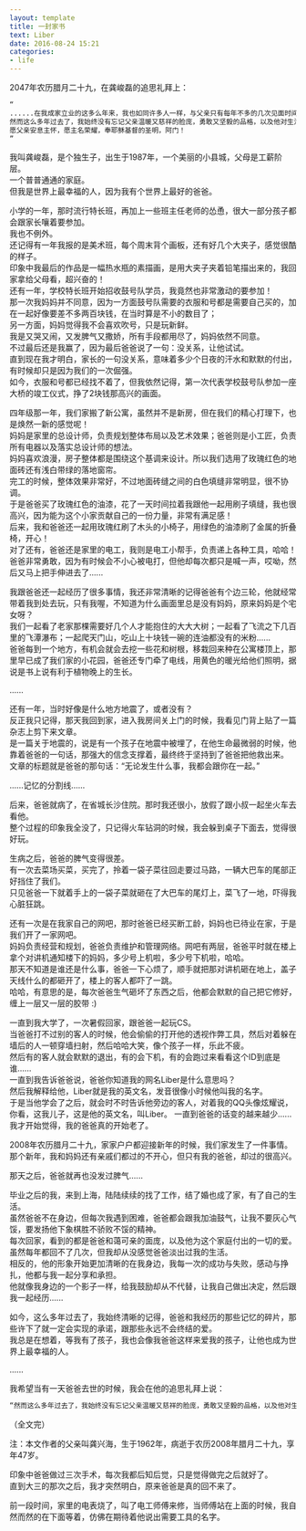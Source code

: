 ```yaml
---
layout: template
title: 一封家书
text: Liber
date: 2016-08-24 15:21
categories:
- life
---
```


2047年农历腊月二十九，在龚峻磊的追思礼拜上：  

```html
“  
......在我成家立业的这多么年来，我也如同许多人一样，与父亲只有每年不多的几次见面时间。  
然而这么多年过去了，我始终没有忘记父亲温暖又慈祥的脸庞，勇敢又坚毅的品格，以及他对生活无比的热爱......  
愿父亲安息主怀，愿主名荣耀，奉耶稣基督的圣明，阿门！  
”  
```

我叫龚峻磊，是个独生子，出生于1987年，一个美丽的小县城，父母是工薪阶层。  
一个普普通通的家庭。  
但我是世界上最幸福的人，因为我有个世界上最好的爸爸。  

小学的一年，那时流行特长班，再加上一些班主任老师的怂恿，很大一部分孩子都会跟家长嚷着要参加。  
我也不例外。  
还记得有一年我报的是美术班，每个周末背个画板，还有好几个大夹子，感觉很酷的样子。  
印象中我最后的作品是一幅热水瓶的素描画，是用大夹子夹着铅笔描出来的，我回家拿给父母看，超兴奋的！  
还有一年，学校特长班开始招收鼓号队学员，我竟然也非常激动的要参加！  
那一次我妈妈并不同意，因为一方面鼓号队需要的衣服和号都是需要自己买的，加在一起好像要差不多两百块钱，在当时算是不小的数目了；  
另一方面，妈妈觉得我不会喜欢吹号，只是玩新鲜。  
我是又哭又闹，又发脾气又撒娇，所有手段都用尽了，妈妈依然不同意。  
不过最后还是我赢了，因为最后爸爸说了一句：没关系，让他试试。  
直到现在我才明白，家长的一句没关系，意味着多少个日夜的汗水和默默的付出，有时候却只是因为我们的一次倔强。  
如今，衣服和号都已经找不着了，但我依然记得，第一次代表学校鼓号队参加一座大桥的竣工仪式，挣了2块钱那高兴的画面。

四年级那一年，我们家搬了新公寓，虽然并不是新房，但在我们的精心打理下，也是焕然一新的感觉呢！  
妈妈是家里的总设计师，负责规划整体布局以及艺术效果；爸爸则是小工匠，负责所有电器以及落实总设计师的想法。  
妈妈喜欢浪漫，房子整体都是围绕这个基调来设计。所以我们选用了玫瑰红色的地面砖还有浅白带绿的落地窗帘。  
完工的时候，整体效果非常好，不过地面砖缝之间的白色填缝非常明显，很不协调。  
于是爸爸买了玫瑰红色的油漆，花了一天时间拉着我跟他一起用刷子填缝，我也很高兴，因为能为这个小家贡献自己的一份力量，非常有满足感！  
后来，我和爸爸还一起用玫瑰红刷了木头的小椅子，用绿色的油漆刷了金属的折叠椅，开心！  
对了还有，爸爸还是家里的电工，我则是电工小帮手，负责递上各种工具，哈哈！  
爸爸非常勇敢，因为有时候会不小心被电打，但他却每次都只是喊一声，哎呦，然后又马上把手伸进去了......  

我跟爸爸还一起经历了很多事情，我还非常清晰的记得爸爸有个边三轮，他就经常带着我到处去玩，只有我喔，不知道为什么画面里总是没有妈妈，原来妈妈是个宅女呀？  
我们一起看了老家那棵需要好几个人才能抱住的大大大树；一起看了飞流之下几百里的飞潭瀑布；一起爬天门山，吃山上十块钱一碗的连油都没有的米粉......  
爸爸每到一个地方，有机会就会去挖一些花和树根，移栽回来种在公寓楼顶上，那里早已成了我们家的小花园，爸爸还专门牵了电线，用黄色的暖光给他们照明，据说是书上说有利于植物晚上的生长。  

......  

还有一年，当时好像是什么地方地震了，或者没有？  
反正我只记得，那天我回到家，进入我房间关上门的时候，我看见门背上贴了一篇杂志上剪下来文章。  
是一篇关于地震的，说是有一个孩子在地震中被埋了，在他生命最微弱的时候，他靠着爸爸的一句话，那强大的信念支撑着，最终终于坚持到了爸爸把他救出来。  
文章的标题就是爸爸的那句话：“无论发生什么事，我都会跟你在一起。”  

......记忆的分割线......  

后来，爸爸就病了，在省城长沙住院。那时我还很小，放假了跟小叔一起坐火车去看他。  
整个过程的印象我全没了，只记得火车钻洞的时候，我会躲到桌子下面去，觉得很好玩。  

生病之后，爸爸的脾气变得很差。  
有一次去菜场买菜，买完了，拎着一袋子菜往回走要过马路，一辆大巴车的尾部正好挡住了我们。  
只见爸爸一下就着手上的一袋子菜就砸在了大巴车的尾灯上，菜飞了一地，吓得我心脏狂跳。  

还有一次是在我家自己的网吧，那时爸爸已经买断工龄，妈妈也已待业在家，于是我们开了一家网吧。  
妈妈负责经营和规划，爸爸负责维护和管理网络。网吧有两层，爸爸平时就在楼上拿个对讲机通知楼下的妈妈，多少号上机啦，多少号下机啦，哈哈。  
那天不知道是谁还是什么事，爸爸一下心烦了，顺手就把那对讲机砸在地上，盖子天线什么的都砸开了，楼上的客人都吓了一跳。  
哈哈，有意思的是，每次爸爸生气砸坏了东西之后，他都会默默的自己把它修好，缠上一层又一层的胶带 :)  

一直到我大学了，一次暑假回家，跟爸爸一起玩CS。  
当爸爸打不过别的客人的时候，他会偷偷的打开他的透视作弊工具，然后对着躲在墙后的人一顿穿墙扫射，然后哈哈大笑，像个孩子一样，乐此不疲。  
然后有的客人就会默默的退出，有的会下机，有的会跑过来看看这个ID到底是谁......  
一直到我告诉爸爸说，爸爸你知道我的网名Liber是什么意思吗？  
然后我解释给他，Liber就是我的英文名，发音很像小时候他叫我的名字。  
于是当他学会了之后，就会时不时告诉他旁边的客人，对着我的QQ头像炫耀说，你看，这我儿子，这是他的英文名，叫Liber。
一直到爸爸的话变的越来越少......  
我才开始觉得，我的爸爸真的开始老了。  

2008年农历腊月二十九，家家户户都迎接新年的时候，我们家发生了一件事情。  
那个新年，我和妈妈还有亲戚们都过的不开心，但只有我的爸爸，却过的很高兴。  

那天之后，爸爸就再也没发过脾气......  

毕业之后的我，来到上海，陆陆续续的找了工作，结了婚也成了家，有了自己的生活。  
虽然爸爸不在身边，但每次我遇到困难，爸爸都会跟我加油鼓气，让我不要灰心气馁，要发扬他下象棋胜不骄败不馁的精神。  
每次回家，看到的都是爸爸和蔼可亲的面庞，以及他为这个家庭付出的一切的爱。  
虽然每年都回不了几次，但我却从没感觉爸爸淡出过我的生活。  
相反的，他的形象开始更加清晰的在我身边，我每一次的成功与失败，感动与挣扎，他都与我一起分享和承担。  
他就像我身边的一个影子一样，给我鼓励却从不代替，让我自己做出决定，然后跟我一起经历......  

如今，这么多年过去了，我始终清晰的记得，爸爸和我经历的那些记忆的碎片，那些许下了就一定会实现的承诺，跟那些永远不会终结的爱。  
我总是在想着，等我有了孩子，我也会像我爸爸这样来爱我的孩子，让他也成为世界上最幸福的人。  

......

我希望当有一天爸爸去世的时候，我会在他的追思礼拜上说：  

```html
“然而这么多年过去了，我始终没有忘记父亲温暖又慈祥的脸庞，勇敢又坚毅的品格，以及他对生活无比的热爱......”  
```

（全文完）

注：本文作者的父亲叫龚兴海，生于1962年，病逝于农历2008年腊月二十九，享年47岁。

印象中爸爸做过三次手术，每次我都后知后觉，只是觉得做完之后就好了。  
直到大三的那次之后，我才突然明白，原来爸爸是真的回不来了。  

前一段时间，家里的电表烧了，叫了电工师傅来修，当师傅站在上面的时候，我自然而然的在下面等着，仿佛在期待着他说出需要工具的名字。
